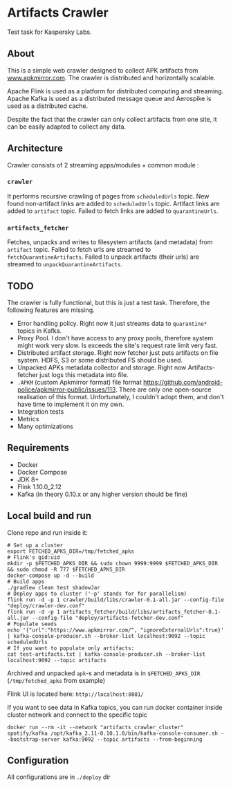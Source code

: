 # Artifacts Crawler

Test task for Kaspersky Labs.

## About
 
This is a simple web crawler designed to collect APK artifacts from www.apkmirror.com. 
The crawler is distributed and horizontally scalable. 

Apache Flink is used as a platform for distributed computing and streaming. 
Apache Kafka is used as a distributed message queue and Aerospike is used as a distributed cache.

Despite the fact that the crawler can only collect artifacts from one site, it can be easily adapted to collect any data.

## Architecture

Crawler consists of 2 streaming apps/modules + common module :

### `crawler` 

It performs recursive crawling of pages from `scheduledUrls` topic. 
New found non-artifact links are added to `scheduledUrls` topic. 
Artifact links are added to `artifact` topic.
Failed to fetch links are added to `quarantineUrls`.

### `artifacts_fetcher`

Fetches, unpacks and writes to filesystem artifacts (and metadata) from `artifact` topic.
Failed to fetch urls are streamed to `fetchQuarantineArtifacts`.
Failed to unpack artifacts (their urls) are streamed to `unpackQuarantineArtifacts`. 

## TODO

The crawler is fully functional, but this is just a test task. Therefore, the following features are missing.

* Error handling policy. Right now it just streams data to `quarantine*` topics in Kafka.
* Proxy Pool. I don't have access to any proxy pools, therefore system might work very slow. 
Is exceeds the site's request rate limit very fast.
* Distributed artifact storage. Right now fetcher just puts artifacts on file system. HDFS, S3 or some distributed FS 
should be used.
* Unpacked APKs metadata collector and storage. Right now Artifacts-fetcher just logs this metadata into file.
* `.APKM` (custom Apkmirror format) file format https://github.com/android-police/apkmirror-public/issues/113. 
There are only one open-source realisation of this format. Unfortunately, I couldn't adopt them, and don't have time
to implement it on my own.
* Integration tests
* Metrics
* Many optimizations

## Requirements

* Docker
* Docker Compose
* JDK 8+
* Flink 1.10.0_2.12
* Kafka (in theory 0.10.x or any higher version should be fine)  

## Local build and run

Clone repo and run inside it:

```shell script
# Set up a cluster
export FETCHED_APKS_DIR=/tmp/fetched_apks
# Flink's gid:uid
mkdir -p $FETCHED_APKS_DIR && sudo chown 9999:9999 $FETCHED_APKS_DIR && sudo chmod -R 777 $FETCHED_APKS_DIR
docker-compose up -d --build
# Build apps
./gradlew clean test shadowJar
# Deploy apps to cluster ('-p' stands for for parallelism)
flink run -d -p 1 crawler/build/libs/crawler-0.1-all.jar --config-file "deploy/crawler-dev.conf"
flink run -d -p 1 artifacts_fetcher/build/libs/artifacts_fetcher-0.1-all.jar --config-file "deploy/artifacts-fetcher-dev.conf"
# Populate seeds
echo '{"url":"https://www.apkmirror.com/", "ignoreExternalUrls":true}' | kafka-console-producer.sh --broker-list localhost:9092 --topic scheduledUrls
# If you want to populate only artifacts:
cat test-artifacts.txt | kafka-console-producer.sh --broker-list localhost:9092 --topic artifacts
```

Archived and unpacked `apk`-s and metadata is in `$FETCHED_APKS_DIR` (`/tmp/fetched_apks` from example)

Flink UI is located here: `http://localhost:8081/`

If you want to see data in Kafka topics, you can run docker container inside cluster network and connect to the specific topic

`docker run --rm -it --network "artifacts_crawler_cluster" spotify/kafka /opt/kafka_2.11-0.10.1.0/bin/kafka-console-consumer.sh --bootstrap-server kafka:9092 --topic artifacts --from-beginning`

## Configuration 

All configurations are in `./deploy` dir

